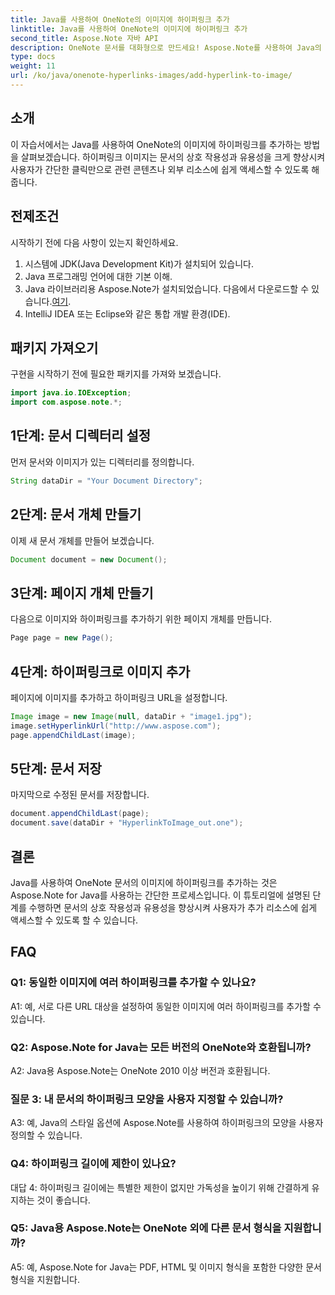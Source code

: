 ```yaml
---
title: Java를 사용하여 OneNote의 이미지에 하이퍼링크 추가
linktitle: Java를 사용하여 OneNote의 이미지에 하이퍼링크 추가
second_title: Aspose.Note 자바 API
description: OneNote 문서를 대화형으로 만드세요! Aspose.Note를 사용하여 Java의 이미지에 하이퍼링크를 추가하는 방법을 알아보세요. 쉬운 단계 및 코드 예제가 포함되어 있습니다! #OneNote #Java #Aspose
type: docs
weight: 11
url: /ko/java/onenote-hyperlinks-images/add-hyperlink-to-image/
---
```

## 소개

이 자습서에서는 Java를 사용하여 OneNote의 이미지에 하이퍼링크를 추가하는 방법을 살펴보겠습니다. 하이퍼링크 이미지는 문서의 상호 작용성과 유용성을 크게 향상시켜 사용자가 간단한 클릭만으로 관련 콘텐츠나 외부 리소스에 쉽게 액세스할 수 있도록 해줍니다.

## 전제조건

시작하기 전에 다음 사항이 있는지 확인하세요.

1. 시스템에 JDK(Java Development Kit)가 설치되어 있습니다.
2. Java 프로그래밍 언어에 대한 기본 이해.
3.  Java 라이브러리용 Aspose.Note가 설치되었습니다. 다음에서 다운로드할 수 있습니다.[여기](https://releases.aspose.com/note/java/).
4. IntelliJ IDEA 또는 Eclipse와 같은 통합 개발 환경(IDE).

## 패키지 가져오기

구현을 시작하기 전에 필요한 패키지를 가져와 보겠습니다.

```java
import java.io.IOException;
import com.aspose.note.*;
```

## 1단계: 문서 디렉터리 설정

먼저 문서와 이미지가 있는 디렉터리를 정의합니다.

```java
String dataDir = "Your Document Directory";
```

## 2단계: 문서 개체 만들기

이제 새 문서 개체를 만들어 보겠습니다.

```java
Document document = new Document();
```

## 3단계: 페이지 개체 만들기

다음으로 이미지와 하이퍼링크를 추가하기 위한 페이지 개체를 만듭니다.

```java
Page page = new Page();
```

## 4단계: 하이퍼링크로 이미지 추가

페이지에 이미지를 추가하고 하이퍼링크 URL을 설정합니다.

```java
Image image = new Image(null, dataDir + "image1.jpg");
image.setHyperlinkUrl("http://www.aspose.com");
page.appendChildLast(image);
```

## 5단계: 문서 저장

마지막으로 수정된 문서를 저장합니다.

```java
document.appendChildLast(page);
document.save(dataDir + "HyperlinkToImage_out.one");
```

## 결론

Java를 사용하여 OneNote 문서의 이미지에 하이퍼링크를 추가하는 것은 Aspose.Note for Java를 사용하는 간단한 프로세스입니다. 이 튜토리얼에 설명된 단계를 수행하면 문서의 상호 작용성과 유용성을 향상시켜 사용자가 추가 리소스에 쉽게 액세스할 수 있도록 할 수 있습니다.

## FAQ

### Q1: 동일한 이미지에 여러 하이퍼링크를 추가할 수 있나요?

A1: 예, 서로 다른 URL 대상을 설정하여 동일한 이미지에 여러 하이퍼링크를 추가할 수 있습니다.

### Q2: Aspose.Note for Java는 모든 버전의 OneNote와 호환됩니까?

A2: Java용 Aspose.Note는 OneNote 2010 이상 버전과 호환됩니다.

### 질문 3: 내 문서의 하이퍼링크 모양을 사용자 지정할 수 있습니까?

A3: 예, Java의 스타일 옵션에 Aspose.Note를 사용하여 하이퍼링크의 모양을 사용자 정의할 수 있습니다.

### Q4: 하이퍼링크 길이에 제한이 있나요?

대답 4: 하이퍼링크 길이에는 특별한 제한이 없지만 가독성을 높이기 위해 간결하게 유지하는 것이 좋습니다.

### Q5: Java용 Aspose.Note는 OneNote 외에 다른 문서 형식을 지원합니까?

A5: 예, Aspose.Note for Java는 PDF, HTML 및 이미지 형식을 포함한 다양한 문서 형식을 지원합니다.